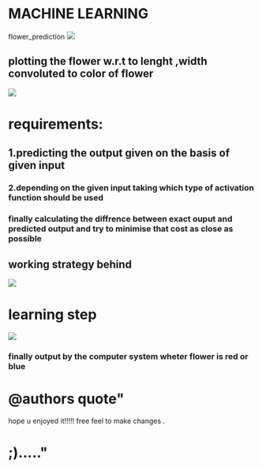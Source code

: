 # MACHINE LEARNING
flower_prediction
<img src="https://static1.squarespace.com/static/5206b718e4b0bdc26006bae2/t/5245b43ce4b038b5cbe9c106/1380305993891/SVM1, https://www.google.co.in/">
## plotting the flower w.r.t to lenght ,width convoluted to color of flower
   <img src="https://user-images.githubusercontent.com/39950187/44627639-d91e8780-a94e-11e8-9f8f-f5724b864551.png">

# requirements:
## 1.predicting the output given on the basis of given input
### 2.depending on the given input taking which type of activation function should be used
### finally calculating the diffrence between exact ouput and predicted output and try to minimise that cost as close as possible
## working strategy behind
<img src="https://user-images.githubusercontent.com/39950187/44627746-c0af6c80-a950-11e8-9003-347ec695f372.png">
   
# learning step 
   <img src="https://user-images.githubusercontent.com/39950187/44627675-53e7a280-a94f-11e8-8676-fd38ac30964f.png">
   
### finally output by the computer system wheter flower is red or blue
 
 
# @authors quote"
   hope u enjoyed it!!!!! free feel to make changes . 
# ;)....."

